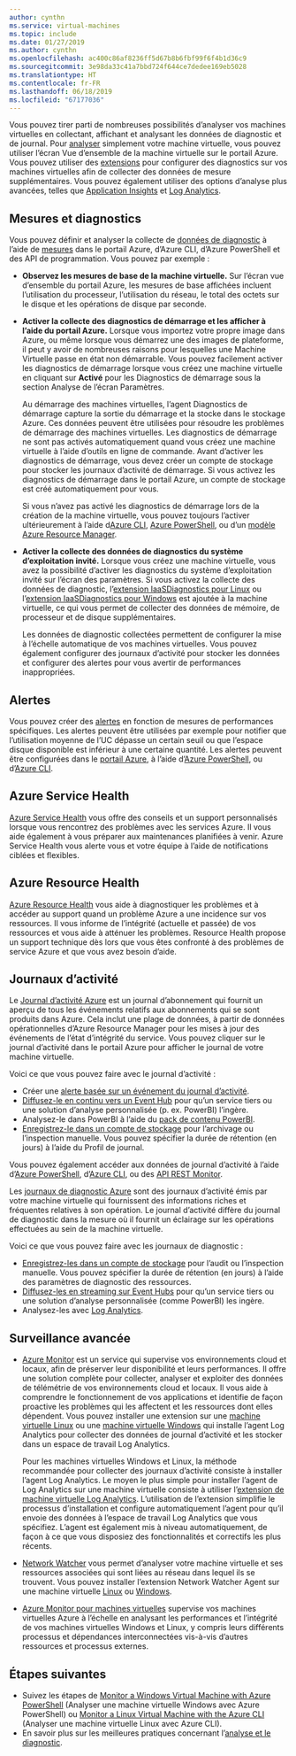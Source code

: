 ```yaml
---
author: cynthn
ms.service: virtual-machines
ms.topic: include
ms.date: 01/27/2019
ms.author: cynthn
ms.openlocfilehash: ac400c86af8236ff5d67b8b6fbf99f6f4b1d36c9
ms.sourcegitcommit: 3e98da33c41a7bbd724f644ce7dedee169eb5028
ms.translationtype: HT
ms.contentlocale: fr-FR
ms.lasthandoff: 06/18/2019
ms.locfileid: "67177036"
---
```

Vous pouvez tirer parti de nombreuses possibilités d’analyser vos machines virtuelles en collectant, affichant et analysant les données de diagnostic et de journal. Pour [analyser](../articles/azure-monitor/overview.md) simplement votre machine virtuelle, vous pouvez utiliser l’écran Vue d’ensemble de la machine virtuelle sur le portail Azure. Vous pouvez utiliser des [extensions](../articles/virtual-machines/windows/extensions-features.md) pour configurer des diagnostics sur vos machines virtuelles afin de collecter des données de mesure supplémentaires. Vous pouvez également utiliser des options d’analyse plus avancées, telles que [Application Insights](../articles/azure-monitor/app/app-insights-overview.md) et [Log Analytics](../articles/azure-monitor/log-query/log-query-overview.md).

## <a name="diagnostics-and-metrics"></a>Mesures et diagnostics 

Vous pouvez définir et analyser la collecte de [données de diagnostic](https://docs.microsoft.com/cli/azure/vm/diagnostics) à l’aide de [mesures](../articles/monitoring-and-diagnostics/monitoring-overview-metrics.md) dans le portail Azure, d’Azure CLI, d’Azure PowerShell et des API de programmation. Vous pouvez par exemple :

- **Observez les mesures de base de la machine virtuelle.** Sur l’écran vue d’ensemble du portail Azure, les mesures de base affichées incluent l’utilisation du processeur, l’utilisation du réseau, le total des octets sur le disque et les opérations de disque par seconde.

- **Activer la collecte des diagnostics de démarrage et les afficher à l’aide du portail Azure.** Lorsque vous importez votre propre image dans Azure, ou même lorsque vous démarrez une des images de plateforme, il peut y avoir de nombreuses raisons pour lesquelles une Machine Virtuelle passe en état non démarrable. Vous pouvez facilement activer les diagnostics de démarrage lorsque vous créez une machine virtuelle en cliquant sur **Activé** pour les Diagnostics de démarrage sous la section Analyse de l’écran Paramètres.

    Au démarrage des machines virtuelles, l’agent Diagnostics de démarrage capture la sortie du démarrage et la stocke dans le stockage Azure. Ces données peuvent être utilisées pour résoudre les problèmes de démarrage des machines virtuelles. Les diagnostics de démarrage ne sont pas activés automatiquement quand vous créez une machine virtuelle à l’aide d’outils en ligne de commande. Avant d’activer les diagnostics de démarrage, vous devez créer un compte de stockage pour stocker les journaux d’activité de démarrage. Si vous activez les diagnostics de démarrage dans le portail Azure, un compte de stockage est créé automatiquement pour vous.

    Si vous n’avez pas activé les diagnostics de démarrage lors de la création de la machine virtuelle, vous pouvez toujours l’activer ultérieurement à l’aide d[Azure CLI](https://docs.microsoft.com/cli/azure/vm/boot-diagnostics), [Azure PowerShell](https://docs.microsoft.com/powershell/module/az.compute/set-azvmbootdiagnostic), ou d’un [modèle Azure Resource Manager](../articles/virtual-machines/windows/extensions-diagnostics-template.md).

- **Activer la collecte des données de diagnostics du système d’exploitation invité.** Lorsque vous créez une machine virtuelle, vous avez la possibilité d’activer les diagnostics du système d’exploitation invité sur l’écran des paramètres. Si vous activez la collecte des données de diagnostic, l’[extension IaaSDiagnostics pour Linux](../articles/virtual-machines/linux/diagnostic-extension.md) ou l’[extension IaaSDiagnostics pour Windows](../articles/virtual-machines/windows/ps-extensions-diagnostics.md) est ajoutée à la machine virtuelle, ce qui vous permet de collecter des données de mémoire, de processeur et de disque supplémentaires.

    Les données de diagnostic collectées permettent de configurer la mise à l’échelle automatique de vos machines virtuelles. Vous pouvez également configurer des journaux d’activité pour stocker les données et configurer des alertes pour vous avertir de performances inappropriées.

## <a name="alerts"></a>Alertes

Vous pouvez créer des [alertes](../articles/azure-monitor/platform/alerts-overview.md) en fonction de mesures de performances spécifiques. Les alertes peuvent être utilisées par exemple pour notifier que l’utilisation moyenne de l’UC dépasse un certain seuil ou que l’espace disque disponible est inférieur à une certaine quantité. Les alertes peuvent être configurées dans le [portail Azure](../articles/azure-monitor/platform/alerts-classic-portal.md), à l’aide d’[Azure PowerShell](../articles/azure-monitor/platform/alerts-classic-portal.md#with-powershell), ou d’[Azure CLI](../articles/azure-monitor/platform/alerts-classic-portal.md#with-azure-cli).

## <a name="azure-service-health"></a>Azure Service Health

[Azure Service Health](../articles/service-health/service-health-overview.md) vous offre des conseils et un support personnalisés lorsque vous rencontrez des problèmes avec les services Azure. Il vous aide également à vous préparer aux maintenances planifiées à venir. Azure Service Health vous alerte vous et votre équipe à l’aide de notifications ciblées et flexibles.

## <a name="azure-resource-health"></a>Azure Resource Health

[Azure Resource Health](../articles/service-health/resource-health-overview.md) vous aide à diagnostiquer les problèmes et à accéder au support quand un problème Azure a une incidence sur vos ressources. Il vous informe de l’intégrité (actuelle et passée) de vos ressources et vous aide à atténuer les problèmes. Resource Health propose un support technique dès lors que vous êtes confronté à des problèmes de service Azure et que vous avez besoin d’aide.

## <a name="azure-activity-log"></a>Journaux d’activité

Le [Journal d’activité Azure](../articles/azure-monitor/platform/activity-logs-overview.md) est un journal d’abonnement qui fournit un aperçu de tous les événements relatifs aux abonnements qui se sont produits dans Azure. Cela inclut une plage de données, à partir de données opérationnelles d’Azure Resource Manager pour les mises à jour des événements de l’état d’intégrité du service. Vous pouvez cliquer sur le journal d’activité dans le portail Azure pour afficher le journal de votre machine virtuelle.

Voici ce que vous pouvez faire avec le journal d’activité :

- Créer une [alerte basée sur un événement du journal d’activité](../articles/azure-monitor/platform/activity-logs-overview.md).
- [Diffusez-le en continu vers un Event Hub](../articles/azure-monitor/platform/activity-logs-stream-event-hubs.md) pour qu’un service tiers ou une solution d’analyse personnalisée (p. ex. PowerBI) l’ingère.
- Analysez-le dans PowerBI à l’aide du [pack de contenu PowerBI](https://powerbi.microsoft.com/documentation/powerbi-content-pack-azure-audit-logs/).
- [Enregistrez-le dans un compte de stockage](../articles/azure-monitor/platform/archive-activity-log.md) pour l’archivage ou l’inspection manuelle. Vous pouvez spécifier la durée de rétention (en jours) à l’aide du Profil de journal.

Vous pouvez également accéder aux données de journal d’activité à l’aide d’[Azure PowerShell](https://docs.microsoft.com/powershell/module/azurerm.insights/), d’[Azure CLI](https://docs.microsoft.com/cli/azure/monitor), ou des [API REST Monitor](https://docs.microsoft.com/rest/api/monitor/).

Les [journaux de diagnostic Azure](../articles/azure-monitor/platform/diagnostic-logs-overview.md) sont des journaux d’activité émis par votre machine virtuelle qui fournissent des informations riches et fréquentes relatives à son opération. Le journal d’activité diffère du journal de diagnostic dans la mesure où il fournit un éclairage sur les opérations effectuées au sein de la machine virtuelle.

Voici ce que vous pouvez faire avec les journaux de diagnostic :

- [Enregistrez-les dans un compte de stockage](../articles/azure-monitor/platform/archive-diagnostic-logs.md) pour l’audit ou l’inspection manuelle. Vous pouvez spécifier la durée de rétention (en jours) à l’aide des paramètres de diagnostic des ressources.
- [Diffusez-les en streaming sur Event Hubs](../articles/azure-monitor/platform/diagnostic-logs-stream-event-hubs.md) pour qu’un service tiers ou une solution d’analyse personnalisée (comme PowerBI) les ingère.
- Analysez-les avec [Log Analytics](../articles/log-analytics/log-analytics-azure-storage.md).

## <a name="advanced-monitoring"></a>Surveillance avancée

- [Azure Monitor](../articles/azure-monitor/overview.md) est un service qui supervise vos environnements cloud et locaux, afin de préserver leur disponibilité et leurs performances. Il offre une solution complète pour collecter, analyser et exploiter des données de télémétrie de vos environnements cloud et locaux. Il vous aide à comprendre le fonctionnement de vos applications et identifie de façon proactive les problèmes qui les affectent et les ressources dont elles dépendent. Vous pouvez installer une extension sur une [machine virtuelle Linux](../articles/virtual-machines/linux/extensions-oms.md) ou une [machine virtuelle Windows](../articles/virtual-machines/windows/extensions-oms.md) qui installe l’agent Log Analytics pour collecter des données de journal d’activité et les stocker dans un espace de travail Log Analytics.

    Pour les machines virtuelles Windows et Linux, la méthode recommandée pour collecter des journaux d’activité consiste à installer l’agent Log Analytics. Le moyen le plus simple pour installer l’agent de Log Analytics sur une machine virtuelle consiste à utiliser l’[extension de machine virtuelle Log Analytics](../articles/log-analytics/log-analytics-azure-vm-extension.md). L’utilisation de l’extension simplifie le processus d’installation et configure automatiquement l’agent pour qu’il envoie des données à l’espace de travail Log Analytics que vous spécifiez. L’agent est également mis à niveau automatiquement, de façon à ce que vous disposiez des fonctionnalités et correctifs les plus récents.

- [Network Watcher](../articles/network-watcher/network-watcher-monitoring-overview.md) vous permet d’analyser votre machine virtuelle et ses ressources associées qui sont liées au réseau dans lequel ils se trouvent. Vous pouvez installer l’extension Network Watcher Agent sur une machine virtuelle [Linux](../articles/virtual-machines/linux/extensions-nwa.md) ou [Windows](../articles/virtual-machines/windows/extensions-nwa.md).

- [Azure Monitor pour machines virtuelles](../articles/azure-monitor/insights/vminsights-overview.md) supervise vos machines virtuelles Azure à l’échelle en analysant les performances et l’intégrité de vos machines virtuelles Windows et Linux, y compris leurs différents processus et dépendances interconnectées vis-à-vis d’autres ressources et processus externes. 

## <a name="next-steps"></a>Étapes suivantes
- Suivez les étapes de [Monitor a Windows Virtual Machine with Azure PowerShell](../articles/virtual-machines/windows/tutorial-monitoring.md) (Analyser une machine virtuelle Windows avec Azure PowerShell) ou [Monitor a Linux Virtual Machine with the Azure CLI](../articles/virtual-machines/linux/tutorial-monitoring.md) (Analyser une machine virtuelle Linux avec Azure CLI).
- En savoir plus sur les meilleures pratiques concernant l’[analyse et le diagnostic](https://docs.microsoft.com/azure/architecture/best-practices/monitoring).
